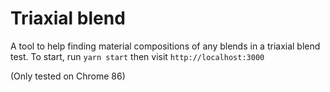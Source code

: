 # Triaxial blend

A tool to help finding material compositions of any blends in a triaxial blend test.
To start, run `yarn start` then visit `http://localhost:3000`

(Only tested on Chrome 86)
